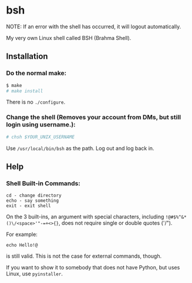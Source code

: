 # bsh
NOTE: If an error with the shell has occurred, it will logout automatically.

My very own Linux shell called BSH (Brahma Shell).

## Installation
### Do the normal make:
```bash
$ make
# make install
```
There is no `./configure`.
### Change the shell (Removes your account from DMs, but still login using username.):
```bash
# chsh $YOUR_UNIX_USERNAME
```
Use `/usr/local/bin/bsh` as the path.
Log out and log back in.
## Help
### Shell Built-in Commands:
```bsh
cd - change directory
echo - say something
exit - exit shell
```
On the 3 built-ins, an argument with special characters, including `!@#$%^&*()\/<space>'"-=+<>{}`, does not require single or double quotes ('/").

For example:
```bsh
echo Hello!@
```
is still valid. This is not the case for external commands, though.

If you want to show it to somebody that does not have Python, but uses Linux, use `pyinstaller`.
